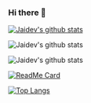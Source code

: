 ### Hi there 👋

[![Jaidev's github stats](https://github-readme-stats.vercel.app/api?username=jai2dev)](https://github.com/anuraghazra/github-readme-stats)

![Jaidev's github stats](https://github-readme-stats.vercel.app/api?username=jai2dev&show_icons=true)

![Jaidev's github stats](https://github-readme-stats.vercel.app/api?username=jai2dev&show_icons=true&theme=radical)

[![ReadMe Card](https://github-readme-stats.vercel.app/api/pin/?username=jai2dev&repo=github-readme-stats)](https://github.com/jai2dev/github-readme-stats)

[![Top Langs](https://github-readme-stats.vercel.app/api/top-langs/?username=jai2dev&layout=compact)](https://github.com/jai2dev/github-readme-stats)

<!--
**jai2dev/jai2dev** is a ✨ _special_ ✨ repository because its `README.md` (this file) appears on your GitHub profile.

Here are some ideas to get you started:

- 🔭 I’m currently working on ...
- 🌱 I’m currently learning ...
- 👯 I’m looking to collaborate on ...
- 🤔 I’m looking for help with ...
- 💬 Ask me about ...
- 📫 How to reach me: ...
- 😄 Pronouns: ...
- ⚡ Fun fact: ...


-->
